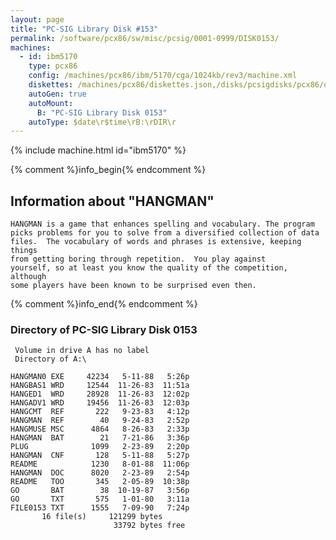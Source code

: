 ```yaml
---
layout: page
title: "PC-SIG Library Disk #153"
permalink: /software/pcx86/sw/misc/pcsig/0001-0999/DISK0153/
machines:
  - id: ibm5170
    type: pcx86
    config: /machines/pcx86/ibm/5170/cga/1024kb/rev3/machine.xml
    diskettes: /machines/pcx86/diskettes.json,/disks/pcsigdisks/pcx86/diskettes.json
    autoGen: true
    autoMount:
      B: "PC-SIG Library Disk 0153"
    autoType: $date\r$time\rB:\rDIR\r
---
```


{% include machine.html id="ibm5170" %}

{% comment %}info_begin{% endcomment %}

## Information about "HANGMAN"

    HANGMAN is a game that enhances spelling and vocabulary. The program
    picks problems for you to solve from a diversified collection of data
    files.  The vocabulary of words and phrases is extensive, keeping things
    from getting boring through repetition.  You play against
    yourself, so at least you know the quality of the competition, although
    some players have been known to be surprised even then.
{% comment %}info_end{% endcomment %}


### Directory of PC-SIG Library Disk 0153

     Volume in drive A has no label
     Directory of A:\

    HANGMAN0 EXE     42234   5-11-88   5:26p
    HANGBAS1 WRD     12544  11-26-83  11:51a
    HANGED1  WRD     28928  11-26-83  12:02p
    HANGADV1 WRD     19456  11-26-83  12:03p
    HANGCMT  REF       222   9-23-83   4:12p
    HANGMAN  REF        40   9-24-83   2:52p
    HANGMUSE MSC      4864   8-26-83   2:33p
    HANGMAN  BAT        21   7-21-86   3:36p
    PLUG              1099   2-23-89   2:20p
    HANGMAN  CNF       128   5-11-88   5:27p
    README            1230   8-01-88  11:06p
    HANGMAN  DOC      8020   2-23-89   2:54p
    README   TOO       345   2-05-89  10:38p
    GO       BAT        38  10-19-87   3:56p
    GO       TXT       575   1-01-80   3:11a
    FILE0153 TXT      1555   7-09-90   7:24p
           16 file(s)     121299 bytes
                           33792 bytes free
